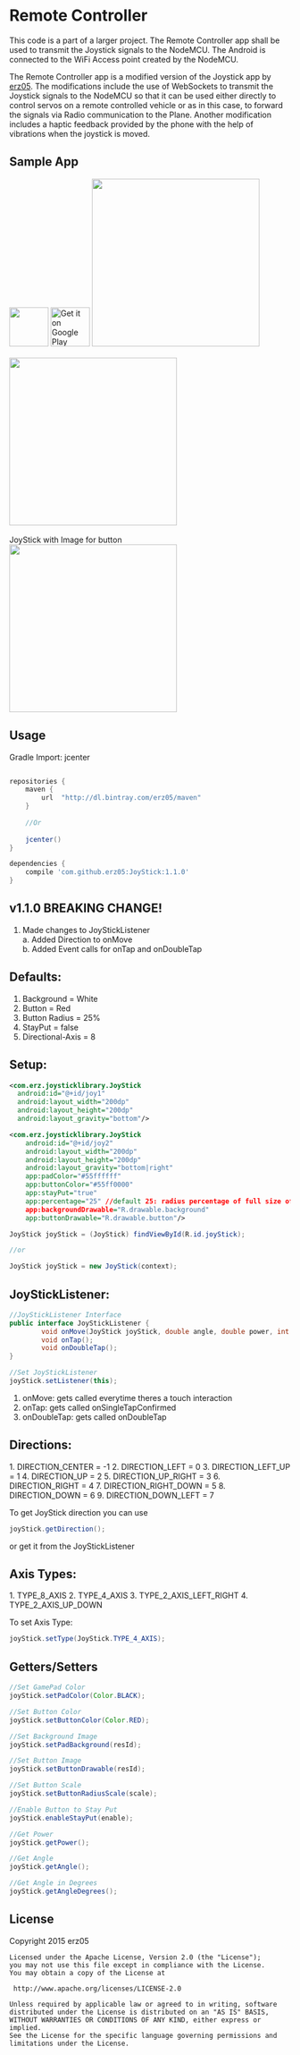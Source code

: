 # Remote Controller

This code is a part of a larger project. The Remote Controller app shall be used to transmit the Joystick signals to the NodeMCU. 
The Android is connected to the WiFi Access point created by the NodeMCU. 
 
The Remote Controller app is a modified version of the Joystick app by [erz05](https://github.com/erz05/JoyStick). 
The modifications include the use of WebSockets to transmit the Joystick signals to the NodeMCU so that it can be used either directly to control 
servos on a remote controlled vehicle or as in this case, to forward the signals via Radio communication to the Plane. 
Another modification includes a haptic feedback provided by the phone with the help of vibrations when the joystick is moved. 


<H2>Sample App</H2>
<img height="70px" src="https://github.com/erz05/JoyStick/blob/master/app/src/main/res/mipmap-xxxhdpi/ic_launcher.png" />
<a href="https://play.google.com/store/apps/details?id=com.erz.joystick&utm_source=global_co&utm_medium=prtnr&utm_content=Mar2515&utm_campaign=PartBadge&pcampaignid=MKT-AC-global-none-all-co-pr-py-PartBadges-Oct1515-1"><img height="70px" alt="Get it on Google Play" src="https://play.google.com/intl/en_us/badges/images/apps/en-play-badge.png" /></a>

<img width="300px" src="https://github.com/erz05/JoyStick/blob/master/images/Screenshot_2015-10-30-21-38-13.png" />
<br><br>
<img width="300px" src="https://github.com/erz05/JoyStick/blob/master/images/Screenshot_2015-10-30-21-43-47.png" />
<br><br>
JoyStick with Image for button<br>
<img width="300px" src="https://github.com/erz05/JoyStick/blob/master/images/Screenshot_2015-11-02-18-05-49.png" />
<br>

<H2>Usage</H2>
Gradle Import: jcenter <br>

```groovy

repositories {
    maven {
        url  "http://dl.bintray.com/erz05/maven" 
    }
    
    //Or
    
    jcenter()
}

dependencies {
    compile 'com.github.erz05:JoyStick:1.1.0'
}
```

<H2>v1.1.0 BREAKING CHANGE!</H2>

1. Made changes to JoyStickListener<br>
a. Added Direction to onMove<br>
b. Added Event calls for onTap and onDoubleTap<br>

<H2>Defaults:</H2>

1. Background = White
2. Button = Red
3. Button Radius = 25%
4. StayPut = false
5. Directional-Axis = 8

<H2>Setup:</H2>

```xml
<com.erz.joysticklibrary.JoyStick
  android:id="@+id/joy1"
  android:layout_width="200dp"
  android:layout_height="200dp"
  android:layout_gravity="bottom"/>

<com.erz.joysticklibrary.JoyStick
    android:id="@+id/joy2"
    android:layout_width="200dp"
    android:layout_height="200dp"
    android:layout_gravity="bottom|right"
    app:padColor="#55ffffff"
    app:buttonColor="#55ff0000"
    app:stayPut="true"
    app:percentage="25" //default 25: radius percentage of full size of the view between 25% and 50%
    app:backgroundDrawable="R.drawable.background"
    app:buttonDrawable="R.drawable.button"/>
```

```java
JoyStick joyStick = (JoyStick) findViewById(R.id.joyStick);

//or 

JoyStick joyStick = new JoyStick(context);
```

<H2>JoyStickListener:</H2>

```java
//JoyStickListener Interface
public interface JoyStickListener {
        void onMove(JoyStick joyStick, double angle, double power, int direction);
        void onTap();
        void onDoubleTap();
}

//Set JoyStickListener
joyStick.setListener(this);
```
1. onMove: gets called everytime theres a touch interaction
2. onTap: gets called onSingleTapConfirmed
3. onDoubleTap: gets called onDoubleTap

<H2>Directions:</H2>
1. DIRECTION_CENTER = -1
2. DIRECTION_LEFT = 0
3. DIRECTION_LEFT_UP = 1
4. DIRECTION_UP = 2
5. DIRECTION_UP_RIGHT = 3 
6. DIRECTION_RIGHT = 4
7. DIRECTION_RIGHT_DOWN = 5 
8. DIRECTION_DOWN = 6
9. DIRECTION_DOWN_LEFT = 7

To get JoyStick direction you can use

```java
joyStick.getDirection();
```
or get it from the JoyStickListener

<H2>Axis Types:</H2>
1. TYPE_8_AXIS 
2. TYPE_4_AXIS 
3. TYPE_2_AXIS_LEFT_RIGHT 
4. TYPE_2_AXIS_UP_DOWN

To set Axis Type:

```java
joyStick.setType(JoyStick.TYPE_4_AXIS);
```

<H2>Getters/Setters</H2>

```java
//Set GamePad Color
joyStick.setPadColor(Color.BLACK);

//Set Button Color
joyStick.setButtonColor(Color.RED);

//Set Background Image
joyStick.setPadBackground(resId);

//Set Button Image
joyStick.setButtonDrawable(resId);

//Set Button Scale
joyStick.setButtonRadiusScale(scale);

//Enable Button to Stay Put
joyStick.enableStayPut(enable);

//Get Power
joyStick.getPower();

//Get Angle
joyStick.getAngle();

//Get Angle in Degrees
joyStick.getAngleDegrees();
```

<H2>License</H2>
    Copyright 2015 erz05

    Licensed under the Apache License, Version 2.0 (the "License");
    you may not use this file except in compliance with the License.
    You may obtain a copy of the License at

     http://www.apache.org/licenses/LICENSE-2.0

    Unless required by applicable law or agreed to in writing, software
    distributed under the License is distributed on an "AS IS" BASIS,
    WITHOUT WARRANTIES OR CONDITIONS OF ANY KIND, either express or implied.
    See the License for the specific language governing permissions and
    limitations under the License.
